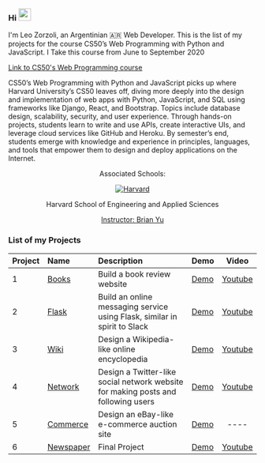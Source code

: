 ### Hi <img src="https://media.giphy.com/media/hvRJCLFzcasrR4ia7z/giphy.gif" width="25px"> 

I'm Leo Zorzoli, an Argentinian 🇦🇷 Web Developer. This is the list of my projects for the course CS50’s Web Programming with Python and JavaScript. I Take this course from June to September 2020

<a href="https://cs50.harvard.edu/web/2020/">
  Link to CS50's Web Programming course 
</a>

CS50’s Web Programming with Python and JavaScript picks up where Harvard University’s CS50 leaves off, diving more deeply into the design and implementation of web apps with Python, JavaScript, and SQL using frameworks like Django, React, and Bootstrap. Topics include database design, scalability, security, and user experience. Through hands-on projects, students learn to write and use APIs, create interactive UIs, and leverage cloud services like GitHub and Heroku. By semester’s end, students emerge with knowledge and experience in principles, languages, and tools that empower them to design and deploy applications on the Internet.


<div align="center">
  <p>Associated Schools:</p>
  <a href="#">
    <img alt="Harvard" src="https://online-learning.harvard.edu/sites/default/files/shields/harvard-engineering.png" />
  </a>
  <p>Harvard School of Engineering and Applied Sciences</p>
  <a href="https://www.edx.org/es/bio/brian-yu">Instructor: Brian Yu </a>
</div>

### List of my Projects

| Project | Name                       | Description                                                        | Demo                                                         | Video                                   |
| :--- | :------------------------- | :----------------------------------------------------------------- | :-------------------------------------------------------------------- | :--------------------------------------: |
| 1    | <a href="https://github.com/LeoZorzoli/Books">Books</a> | Build a book review website  | <a href="https://leo-books.herokuapp.com/">Demo</a> | <a href="https://www.youtube.com/watch?v=CNeXyoyiLeo">Youtube</a> |
| 2    | <a href="https://github.com/LeoZorzoli/Flack">Flask</a> | Build an online messaging service using Flask, similar in spirit to Slack | <a href="https://leo-flack.herokuapp.com/">Demo</a> | <a href="https://www.youtube.com/watch?v=6bWu8Z-7au8">Youtube</a> |
| 3    | <a href="https://github.com/LeoZorzoli/Wiki">Wiki</a>   | Design a Wikipedia-like online encyclopedia | <a href="https://leo-wiki.herokuapp.com/">Demo</a> | <a href="https://www.youtube.com/watch?v=O90jSuN0BcU">Youtube</a> |
| 4    | <a href="https://github.com/LeoZorzoli/Network">Network</a>   | Design a Twitter-like social network website for making posts and following users | <a href="https://leo-network.herokuapp.com/">Demo</a> | <a href="https://www.youtube.com/watch?v=8-V2YDcNa1U">Youtube</a> |
| 5    | <a href="https://github.com/LeoZorzoli/Commerce">Commerce</a>   | Design an eBay-like e-commerce auction site | <a href="https://leo-commerce.herokuapp.com/">Demo</a> | ---- |
| 6    | <a href="https://github.com/LeoZorzoli/Newspaper">Newspaper</a>   | Final Project | <a href="https://leo-newspaper.herokuapp.com/">Demo</a> | <a href="https://www.youtube.com/watch?v=5KNpTBDCp_U">Youtube</a> |


